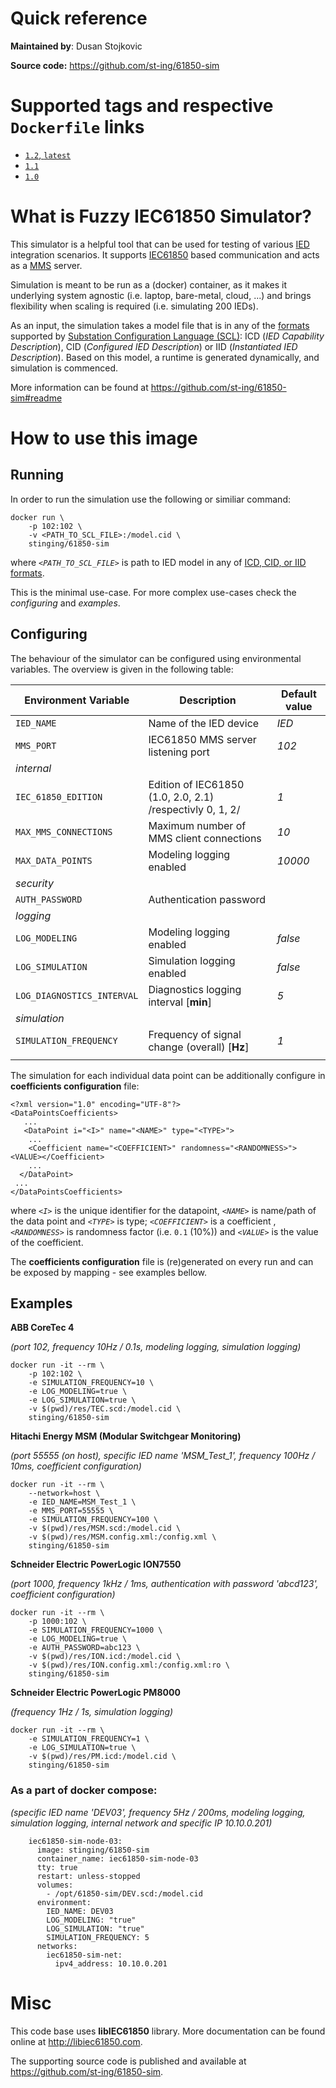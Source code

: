 # Quick reference

**Maintained by**: Dusan Stojkovic

**Source code:** https://github.com/st-ing/61850-sim

# Supported tags and respective `Dockerfile` links

- [`1.2`, `latest`](https://github.com/st-ing/61850-sim/blob/1.2/Dockerfile)
- [`1.1`](https://github.com/st-ing/61850-sim/blob/1.1/Dockerfile)
- [`1.0`](https://github.com/st-ing/61850-sim/blob/1.0/Dockerfile)

# What is Fuzzy IEC61850 Simulator?

This simulator is a helpful tool that can be used for testing of various [IED](https://en.wikipedia.org/wiki/Intelligent_electronic_device) integration scenarios.
It supports [IEC61850](https://en.wikipedia.org/wiki/IEC_61850) based communication and acts as a [MMS](https://en.wikipedia.org/wiki/Manufacturing_Message_Specification#MMS_stack_over_TCP/IP) server.

Simulation is meant to be run as a (docker) container, as it makes it underlying system agnostic (i.e. laptop, bare-metal, cloud, ...) and brings flexibility when scaling is required (i.e. simulating 200 IEDs).

As an input, the simulation takes a model file that is in any of the [formats](https://en.wikipedia.org/wiki/Substation_Configuration_Language#Types_of_SCL_-) supported by [Substation Configuration Language (SCL)](https://en.wikipedia.org/wiki/Substation_Configuration_Language): ICD (*IED Capability Description*), CID (*Configured IED Description*) or IID (*Instantiated IED Description*).
Based on this model, a runtime is generated dynamically, and simulation is commenced.

More information can be found at https://github.com/st-ing/61850-sim#readme

# How to use this image

## Running
In order to run the simulation use the following or similiar command:

```
docker run \
    -p 102:102 \
    -v <PATH_TO_SCL_FILE>:/model.cid \
    stinging/61850-sim
```

where *`<PATH_TO_SCL_FILE>`* is path to IED model in any of [ICD, CID, or IID formats](https://en.wikipedia.org/wiki/Substation_Configuration_Language#Types_of_SCL_files).



This is the minimal use-case. For more complex use-cases check the *configuring* and *examples*.

## Configuring
The behaviour of the simulator can be configured using environmental variables. The overview is given in the following table:

|Environment Variable|Description|Default value
|--|--|--
| `IED_NAME`        | Name of the IED device             | _IED_ |
| `MMS_PORT`        | IEC61850 MMS server listening port | _102_ |
|_internal_||
| `IEC_61850_EDITION`        | Edition of IEC61850 (1.0, 2.0, 2.1) /respectivly 0, 1, 2/| _1_ |
| `MAX_MMS_CONNECTIONS`        | Maximum number of MMS client connections | _10_ |
| `MAX_DATA_POINTS`             | Modeling logging enabled              | _10000_ |
|_security_||
| `AUTH_PASSWORD`        | Authentication password |  |
|_logging_||
| `LOG_MODELING`             | Modeling logging enabled              | _false_ |
| `LOG_SIMULATION`           | Simulation logging enabled            | _false_ |
| `LOG_DIAGNOSTICS_INTERVAL` | Diagnostics logging interval [**min**] | _5_     |
|_simulation_||
| `SIMULATION_FREQUENCY` | Frequency of signal change (overall) [**Hz**]| _1_ |
|||

The simulation for each individual data point can be additionally configure in **coefficients configuration** file:

```
<?xml version="1.0" encoding="UTF-8"?>
<DataPointsCoefficients>
   ...  
   <DataPoint i="<I>" name="<NAME>" type="<TYPE>">
    ...
    <Coefficient name="<COEFFICIENT>" randomness="<RANDOMNESS>"><VALUE></Coefficient>
    ...
  </DataPoint>
 ...
</DataPointsCoefficients>
```

where *`<I>`* is the unique identifier for the datapoint, *`<NAME>`* is name/path of the data point and *`<TYPE>`* is type;
*`<COEFFICIENT>`* is a coefficient , *`<RANDOMNESS>`* is randomness factor (i.e. `0.1` (10%)) and  *`<VALUE>`* is the value of the coefficient.

The **coefficients configuration** file is (re)generated on every run and can be exposed by mapping - see examples bellow.

## Examples

**ABB CoreTec 4**

*(port 102, frequency 10Hz / 0.1s, modeling logging, simulation logging)*

```
docker run -it --rm \
    -p 102:102 \
    -e SIMULATION_FREQUENCY=10 \
    -e LOG_MODELING=true \
    -e LOG_SIMULATION=true \
    -v $(pwd)/res/TEC.scd:/model.cid \
    stinging/61850-sim
```

**Hitachi Energy MSM (Modular Switchgear Monitoring)**

*(port 55555 (on host), specific IED name 'MSM_Test_1', frequency 100Hz / 10ms, coefficient configuration)*

```
docker run -it --rm \
    --network=host \
    -e IED_NAME=MSM_Test_1 \
    -e MMS_PORT=55555 \
    -e SIMULATION_FREQUENCY=100 \
    -v $(pwd)/res/MSM.scd:/model.cid \
    -v $(pwd)/res/MSM.config.xml:/config.xml \
    stinging/61850-sim
```

**Schneider Electric PowerLogic ION7550**

*(port 1000, frequency 1kHz / 1ms, authentication with password 'abcd123', coefficient configuration)*

```
docker run -it --rm \
    -p 1000:102 \
    -e SIMULATION_FREQUENCY=1000 \
    -e LOG_MODELING=true \
    -e AUTH_PASSWORD=abc123 \
    -v $(pwd)/res/ION.icd:/model.cid \
    -v $(pwd)/res/ION.config.xml:/config.xml:ro \
    stinging/61850-sim
```

**Schneider Electric PowerLogic PM8000**

*(frequency 1Hz / 1s, simulation logging)*

```
docker run -it --rm \
    -e SIMULATION_FREQUENCY=1 \
    -e LOG_SIMULATION=true \
    -v $(pwd)/res/PM.icd:/model.cid \
    stinging/61850-sim
```

### As a part of docker compose:

*(specific IED name 'DEV03', frequency 5Hz / 200ms, modeling logging, simulation logging, internal network and specific IP 10.10.0.201)*

```
    iec61850-sim-node-03:
      image: stinging/61850-sim
      container_name: iec61850-sim-node-03
      tty: true
      restart: unless-stopped
      volumes:
        - /opt/61850-sim/DEV.scd:/model.cid
      environment:
        IED_NAME: DEV03
        LOG_MODELING: "true"
        LOG_SIMULATION: "true"
        SIMULATION_FREQUENCY: 5
      networks:
        iec61850-sim-net:
          ipv4_address: 10.10.0.201
```

# Misc
This code base uses **libIEC61850** library. More documentation can be found online at http://libiec61850.com.

The supporting source code is published and available at https://github.com/st-ing/61850-sim.
